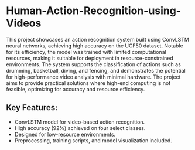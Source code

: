 # Human-Action-Recognition-using-Videos
This project showcases an action recognition system built using ConvLSTM neural networks, achieving high accuracy on the UCF50 dataset. Notable for its efficiency, the model was trained with limited computational resources, making it suitable for deployment in resource-constrained environments. The system supports the classification of actions such as drumming, basketball, diving, and fencing, and demonstrates the potential for high-performance video analysis with minimal hardware. The project aims to provide practical solutions where high-end computing is not feasible, optimizing for accuracy and resource efficiency.

## Key Features:

* ConvLSTM model for video-based action recognition.
* High accuracy (92%) achieved on four select classes.
* Designed for low-resource environments.
* Preprocessing, training scripts, and model visualization included.
